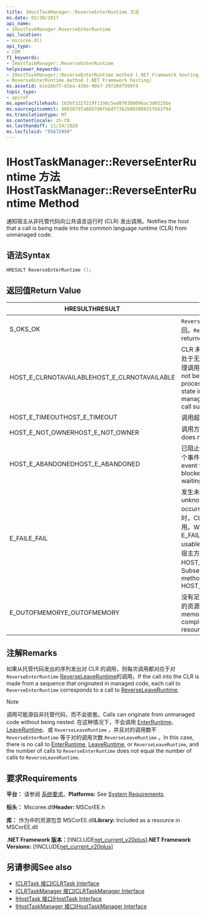 ```yaml
---
title: IHostTaskManager::ReverseEnterRuntime 方法
ms.date: 03/30/2017
api_name:
- IHostTaskManager.ReverseEnterRuntime
api_location:
- mscoree.dll
api_type:
- COM
f1_keywords:
- IHostTaskManager::ReverseEnterRuntime
helpviewer_keywords:
- IHostTaskManager::ReverseEnterRuntime method [.NET Framework hosting]
- ReverseEnterRuntime method [.NET Framework hosting]
ms.assetid: b1e26bff-d3ea-436e-9867-29720df999f4
topic_type:
- apiref
ms.openlocfilehash: 163bf3327219f1198c5ed078308096ac3d0325be
ms.sourcegitcommit: d8020797a6657d0fbbdff362b80300815f682f94
ms.translationtype: MT
ms.contentlocale: zh-CN
ms.lasthandoff: 11/24/2020
ms.locfileid: "95672950"
---
```

# <a name="ihosttaskmanagerreverseenterruntime-method"></a><span data-ttu-id="b2679-102">IHostTaskManager::ReverseEnterRuntime 方法</span><span class="sxs-lookup"><span data-stu-id="b2679-102">IHostTaskManager::ReverseEnterRuntime Method</span></span>

<span data-ttu-id="b2679-103">通知宿主从非托管代码向公共语言运行时 (CLR) 发出调用。</span><span class="sxs-lookup"><span data-stu-id="b2679-103">Notifies the host that a call is being made into the common language runtime (CLR) from unmanaged code.</span></span>  
  
## <a name="syntax"></a><span data-ttu-id="b2679-104">语法</span><span class="sxs-lookup"><span data-stu-id="b2679-104">Syntax</span></span>  
  
```cpp  
HRESULT ReverseEnterRuntime ();  
```  
  
## <a name="return-value"></a><span data-ttu-id="b2679-105">返回值</span><span class="sxs-lookup"><span data-stu-id="b2679-105">Return Value</span></span>  
  
|<span data-ttu-id="b2679-106">HRESULT</span><span class="sxs-lookup"><span data-stu-id="b2679-106">HRESULT</span></span>|<span data-ttu-id="b2679-107">说明</span><span class="sxs-lookup"><span data-stu-id="b2679-107">Description</span></span>|  
|-------------|-----------------|  
|<span data-ttu-id="b2679-108">S_OK</span><span class="sxs-lookup"><span data-stu-id="b2679-108">S_OK</span></span>|<span data-ttu-id="b2679-109">`ReverseEnterRuntime` 已成功返回。</span><span class="sxs-lookup"><span data-stu-id="b2679-109">`ReverseEnterRuntime` returned successfully.</span></span>|  
|<span data-ttu-id="b2679-110">HOST_E_CLRNOTAVAILABLE</span><span class="sxs-lookup"><span data-stu-id="b2679-110">HOST_E_CLRNOTAVAILABLE</span></span>|<span data-ttu-id="b2679-111">CLR 未加载到进程中，或 CLR 处于无法运行托管代码或成功处理调用的状态。</span><span class="sxs-lookup"><span data-stu-id="b2679-111">The CLR has not been loaded into a process, or the CLR is in a state in which it cannot run managed code or process the call successfully.</span></span>|  
|<span data-ttu-id="b2679-112">HOST_E_TIMEOUT</span><span class="sxs-lookup"><span data-stu-id="b2679-112">HOST_E_TIMEOUT</span></span>|<span data-ttu-id="b2679-113">调用超时。</span><span class="sxs-lookup"><span data-stu-id="b2679-113">The call timed out.</span></span>|  
|<span data-ttu-id="b2679-114">HOST_E_NOT_OWNER</span><span class="sxs-lookup"><span data-stu-id="b2679-114">HOST_E_NOT_OWNER</span></span>|<span data-ttu-id="b2679-115">调用方不拥有该锁。</span><span class="sxs-lookup"><span data-stu-id="b2679-115">The caller does not own the lock.</span></span>|  
|<span data-ttu-id="b2679-116">HOST_E_ABANDONED</span><span class="sxs-lookup"><span data-stu-id="b2679-116">HOST_E_ABANDONED</span></span>|<span data-ttu-id="b2679-117">已阻止的线程或纤程正在等待某个事件时，该事件被取消。</span><span class="sxs-lookup"><span data-stu-id="b2679-117">An event was canceled while a blocked thread or fiber was waiting on it.</span></span>|  
|<span data-ttu-id="b2679-118">E_FAIL</span><span class="sxs-lookup"><span data-stu-id="b2679-118">E_FAIL</span></span>|<span data-ttu-id="b2679-119">发生未知的灾难性故障。</span><span class="sxs-lookup"><span data-stu-id="b2679-119">An unknown catastrophic failure occurred.</span></span> <span data-ttu-id="b2679-120">当方法返回 E_FAIL 时，CLR 在该进程内将不再可用。</span><span class="sxs-lookup"><span data-stu-id="b2679-120">When a method returns E_FAIL, the CLR is no longer usable within the process.</span></span> <span data-ttu-id="b2679-121">对宿主方法的后续调用会返回 HOST_E_CLRNOTAVAILABLE。</span><span class="sxs-lookup"><span data-stu-id="b2679-121">Subsequent calls to hosting methods return HOST_E_CLRNOTAVAILABLE.</span></span>|  
|<span data-ttu-id="b2679-122">E_OUTOFMEMORY</span><span class="sxs-lookup"><span data-stu-id="b2679-122">E_OUTOFMEMORY</span></span>|<span data-ttu-id="b2679-123">没有足够的内存可用来完成请求的资源分配。</span><span class="sxs-lookup"><span data-stu-id="b2679-123">Not enough memory is available to complete the requested resource allocation.</span></span>|  
  
## <a name="remarks"></a><span data-ttu-id="b2679-124">注解</span><span class="sxs-lookup"><span data-stu-id="b2679-124">Remarks</span></span>  

 <span data-ttu-id="b2679-125">如果从托管代码发出的序列发出对 CLR 的调用，则每次调用都对应于对 `ReverseEnterRuntime` [ReverseLeaveRuntime](ihosttaskmanager-reverseleaveruntime-method.md)的调用。</span><span class="sxs-lookup"><span data-stu-id="b2679-125">If the call into the CLR is made from a sequence that originated in managed code, each call to `ReverseEnterRuntime` corresponds to a call to [ReverseLeaveRuntime](ihosttaskmanager-reverseleaveruntime-method.md).</span></span>  
  
> [!NOTE]
> <span data-ttu-id="b2679-126">调用可能源自非托管代码，而不会嵌套。</span><span class="sxs-lookup"><span data-stu-id="b2679-126">Calls can originate from unmanaged code without being nested.</span></span> <span data-ttu-id="b2679-127">在这种情况下，不会调用 [EnterRuntime](ihosttaskmanager-enterruntime-method.md)、 [LeaveRuntime](ihosttaskmanager-leaveruntime-method.md)、或 `ReverseLeaveRuntime` ，并且对的调用数不 `ReverseEnterRuntime` 等于对的调用次数 `ReverseLeaveRuntime` 。</span><span class="sxs-lookup"><span data-stu-id="b2679-127">In this case, there is no call to [EnterRuntime](ihosttaskmanager-enterruntime-method.md), [LeaveRuntime](ihosttaskmanager-leaveruntime-method.md), or `ReverseLeaveRuntime`, and the number of calls to `ReverseEnterRuntime` does not equal the number of calls to `ReverseLeaveRuntime`.</span></span>  
  
## <a name="requirements"></a><span data-ttu-id="b2679-128">要求</span><span class="sxs-lookup"><span data-stu-id="b2679-128">Requirements</span></span>  

 <span data-ttu-id="b2679-129">**平台：** 请参阅 [系统要求](../../get-started/system-requirements.md)。</span><span class="sxs-lookup"><span data-stu-id="b2679-129">**Platforms:** See [System Requirements](../../get-started/system-requirements.md).</span></span>  
  
 <span data-ttu-id="b2679-130">**标头：** Mscoree.dll</span><span class="sxs-lookup"><span data-stu-id="b2679-130">**Header:** MSCorEE.h</span></span>  
  
 <span data-ttu-id="b2679-131">**库：** 作为中的资源包含 MSCorEE.dll</span><span class="sxs-lookup"><span data-stu-id="b2679-131">**Library:** Included as a resource in MSCorEE.dll</span></span>  
  
 <span data-ttu-id="b2679-132">**.NET Framework 版本：**[!INCLUDE[net_current_v20plus](../../../../includes/net-current-v20plus-md.md)]</span><span class="sxs-lookup"><span data-stu-id="b2679-132">**.NET Framework Versions:** [!INCLUDE[net_current_v20plus](../../../../includes/net-current-v20plus-md.md)]</span></span>  
  
## <a name="see-also"></a><span data-ttu-id="b2679-133">另请参阅</span><span class="sxs-lookup"><span data-stu-id="b2679-133">See also</span></span>

- [<span data-ttu-id="b2679-134">ICLRTask 接口</span><span class="sxs-lookup"><span data-stu-id="b2679-134">ICLRTask Interface</span></span>](iclrtask-interface.md)
- [<span data-ttu-id="b2679-135">ICLRTaskManager 接口</span><span class="sxs-lookup"><span data-stu-id="b2679-135">ICLRTaskManager Interface</span></span>](iclrtaskmanager-interface.md)
- [<span data-ttu-id="b2679-136">IHostTask 接口</span><span class="sxs-lookup"><span data-stu-id="b2679-136">IHostTask Interface</span></span>](ihosttask-interface.md)
- [<span data-ttu-id="b2679-137">IHostTaskManager 接口</span><span class="sxs-lookup"><span data-stu-id="b2679-137">IHostTaskManager Interface</span></span>](ihosttaskmanager-interface.md)
